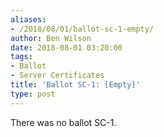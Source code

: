 ```yaml
---
aliases:
- /2018/08/01/ballot-sc-1-empty/
author: Ben Wilson
date: 2018-08-01 03:20:00
tags:
- Ballot
- Server Certificates
title: 'Ballot SC-1: [Empty]'
type: post
---
```


There was no ballot SC-1.